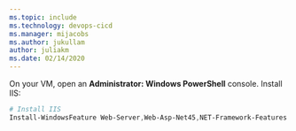 ```yaml
---
ms.topic: include
ms.technology: devops-cicd
ms.manager: mijacobs
ms.author: jukullam
author: juliakm
ms.date: 02/14/2020
---
```


On your VM, open an **Administrator: Windows PowerShell** console. Install IIS:

```PowerShell
# Install IIS
Install-WindowsFeature Web-Server,Web-Asp-Net45,NET-Framework-Features
```
